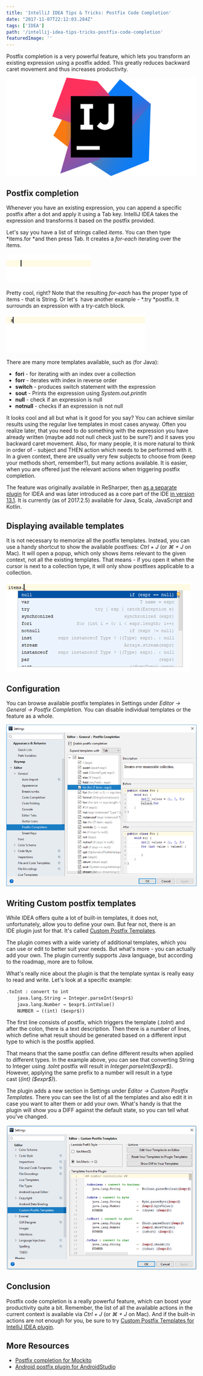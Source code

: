 ```yaml
---
title: 'IntelliJ IDEA Tips & Tricks: Postfix Code Completion'
date: "2017-11-07T22:12:03.284Z"
tags: ['IDEA']
path: '/intellij-idea-tips-tricks-postfix-code-completion'
featuredImage: ''
---
```

Postfix completion is a very powerful feature, which lets you transform an existing expression using a postfix added. This greatly reduces backward caret movement and thus increases productivity.
<!--more-->
![intellij](./IntelliJIDEA_icon.png)

Postfix completion
------------------

Whenever you have an existing expression, you can append a specific postfix after a dot and apply it using a Tab key. IntelliJ IDEA takes the expression and transforms it based on the postfix provided.

Let\'s say you have a list of strings called *items*. You can then type *items.for *and then press Tab. It creates a *for-each* iterating over the items.

![postfix](./postfix.gif)

Pretty cool, right? Note that the resulting *for-each* has the proper type of items - that is String. Or let\'s  have another example - *.try *postfix. It surrounds an expression with a try-catch block.

![postfix-try](./postfix-try.gif)

There are many more templates available, such as (for Java):

-   **fori** - for iterating with an index over a collection
-   **forr** - iterates with index in reverse order
-   **switch** - produces switch statement with the expression
-   **sout** - Prints the expression using *System.out.println*
-   **null** - check if an expression is null
-   **notnull** - checks if an expression is not null

It looks cool and all but what is it good for you say? You can achieve similar results using the regular live templates in most cases anyway. Often you realize later, that you need to do something with the expression you have already written (maybe add not null check just to be sure?) and it saves you backward caret movement. Also, for many people, it is more natural to think in order of - subject and THEN action which needs to be performed with it. In a given context, there are usually very few subjects to choose from (keep your methods short, remember?), but many actions available. It is easier, when you are offered just the relevant actions when triggering postfix completion.

The feature was originally available in ReSharper, then [as a separate plugin](https://plugins.jetbrains.com/plugin/7342-postfix-completion) for IDEA and was later introduced as a core part of the IDE [in version 13.1](https://blog.jetbrains.com/idea/2014/03/postfix-completion/). It is currently (as of 2017.2.5) available for Java, Scala, JavaScript and Kotlin.

Displaying available templates
------------------------------

It is not necessary to memorize all the postfix templates. Instead, you can use a handy shortcut to show the available postfixes: *Ctrl + J* (or *⌘ + J* on Mac). It will open a popup, which only shows items relevant to the given context, not all the existing templates. That means - if you open it when the cursor is next to a collection type, it will only show postfixes applicable to a collection. 

![show-actions-postfix-code-completion](./show-actions-postfix-code-completion.png)

Configuration
-------------

You can browse available postfix templates in Settings under *Editor → General → Postfix Completion.* You can disable individual templates or the feature as a whole.

![settings-postfix-code-completion](./settings-postfix-code-completion.png)

Writing Custom postfix templates
--------------------------------

While IDEA offers quite a lot of built-in templates, it does not, unfortunately, allow you to define your own. But fear not, there is an IDE plugin just for that. It\'s called [Custom Postfix Templates](https://github.com/xylo/intellij-postfix-templates/).

The plugin comes with a wide variety of additional templates, which you can use or edit to better suit your needs. But what\'s more - you can actually add your own. The plugin currently supports Java language, but according to the roadmap, more are to follow.

What\'s really nice about the plugin is that the template syntax is really easy to read and write. Let\'s look at a specific example:

```xml
.toInt : convert to int
    java.lang.String → Integer.parseInt($expr$)
    java.lang.Number → $expr$.intValue()
    NUMBER → ((int) ($expr$))
```

The first line consists of postfix, which triggers the template (.*toInt*) and after the colon, there is a text description. Then there is a number of lines, which define what result should be generated based on a different input type to which is the postfix applied.

That means that the same postfix can define different results when applied to different types. In the example above, you can see that converting String to Integer using *.toInt* postfix will result in *Integer.parseInt(\$expr\$)*. However, applying the same prefix to a number will result in a type cast (*(int) (\$expr\$)*).

The plugin adds a new section in Settings under *Editor → Custom Postfix Templates*. There you can see the list of all the templates and also edit it in case you want to alter them or add your own. What\'s handy is that the plugin will show you a DIFF against the default state, so you can tell what you\'ve changed.

![postfix-completion-custom-templates](./postfix-completion-custom-templates.png)

Conclusion
----------

Postfix code completion is a really powerful feature, which can boost your productivity quite a bit. Remember, the list of all the available actions in the current context is available via *Ctrl + J* (or *⌘ + J* on Mac). And if the built-in actions are not enough for you, be sure to try [Custom Postfix Templates for IntelliJ IDEA plugin](https://github.com/xylo/intellij-postfix-templates/).

More Resources
--------------

-   [Postfix completion for Mockito](https://plugins.jetbrains.com/plugin/8150-mockito-postfix-completion-plugin)
-   [Android postfix plugin for AndroidStudio](https://github.com/takahirom/android-postfix-plugin)
